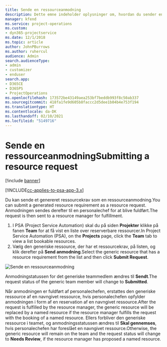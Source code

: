 ```yaml
---
title: Sende en ressourceanmodning
description: Dette emne indeholder oplysninger om, hvordan du sender en anmodning om en projektressource.
manager: kfend
ms.service: project-operations
ms.custom:
- dyn365-projectservice
ms.date: 12/1/2018
ms.topic: article
author: JohnPBurrows
ms.author: ruhercul
audience: Admin
search.audienceType:
- admin
- customizer
- enduser
search.app:
- D365CE
- D365PS
- ProjectOperations
ms.openlocfilehash: 173572be43149aea253bf7beddb993f8c50ab337
ms.sourcegitcommit: 418fa1fe9d605b8faccc2d5dee1b04b4e753f194
ms.translationtype: HT
ms.contentlocale: da-DK
ms.lasthandoff: 02/10/2021
ms.locfileid: "5149716"
---
```

# <a name="submitting-a-resource-request"></a><span data-ttu-id="37c36-103">Sende en ressourceanmodning</span><span class="sxs-lookup"><span data-stu-id="37c36-103">Submitting a resource request</span></span>

[!include [banner](../includes/psa-now-project-operations.md)]

[!INCLUDE[cc-applies-to-psa-app-3.x](../includes/cc-applies-to-psa-app-3x.md)]

<span data-ttu-id="37c36-104">Du kan sende et genereret ressourcekrav som en ressourceanmodning.</span><span class="sxs-lookup"><span data-stu-id="37c36-104">You can submit a generated resource requirement as a resource request.</span></span> <span data-ttu-id="37c36-105">Anmodningen sendes derefter til en personalechef for at blive fuldført.</span><span class="sxs-lookup"><span data-stu-id="37c36-105">The request is then sent to a resource manager for fulfillment.</span></span>

1. <span data-ttu-id="37c36-106">I PSA (Project Service Automation) skal du på siden **Projekter** klikke på fanen **Team** for at få vist en liste over reserverbare ressourcer.</span><span class="sxs-lookup"><span data-stu-id="37c36-106">In Project Service Automation (PSA), on the **Projects** page, click the **Team** tab to view a list bookable resources.</span></span> 
2. <span data-ttu-id="37c36-107">Vælg den generiske ressource, der har et ressourcekrav, på listen, og klik derefter på **Send anmodning**.</span><span class="sxs-lookup"><span data-stu-id="37c36-107">Select the generic resource that has a resource requirement from the list and then click **Submit Request**.</span></span>

![Sende en ressourceanmodning](media/RM-how-to-18.png)

<span data-ttu-id="37c36-109">Anmodningstatussen for det generiske teammedlem ændres til **Sendt**.</span><span class="sxs-lookup"><span data-stu-id="37c36-109">The request status of the generic team member will change to **Submitted**.</span></span>

<span data-ttu-id="37c36-110">Når anmodningen er fuldført af personalechefen, erstattes den generiske ressource af en navngivet ressource, hvis personalechefen opfylder anmodningen i form af en reservation af en navngivet ressource.</span><span class="sxs-lookup"><span data-stu-id="37c36-110">After the request is fulfilled by the resource manager, the generic resource will be replaced by a named resource if the resource manager fulfills the request with the booking of a named resource.</span></span> <span data-ttu-id="37c36-111">Ellers forbliver den generiske ressource i teamet, og anmodningsstatussen ændres til **Skal gennemses**, hvis personalechefen har foreslået en navngivet ressource.</span><span class="sxs-lookup"><span data-stu-id="37c36-111">Otherwise, the generic resource will remain on the team and the request status will change to **Needs Review**, if the resource manager has proposed a named resource.</span></span>

